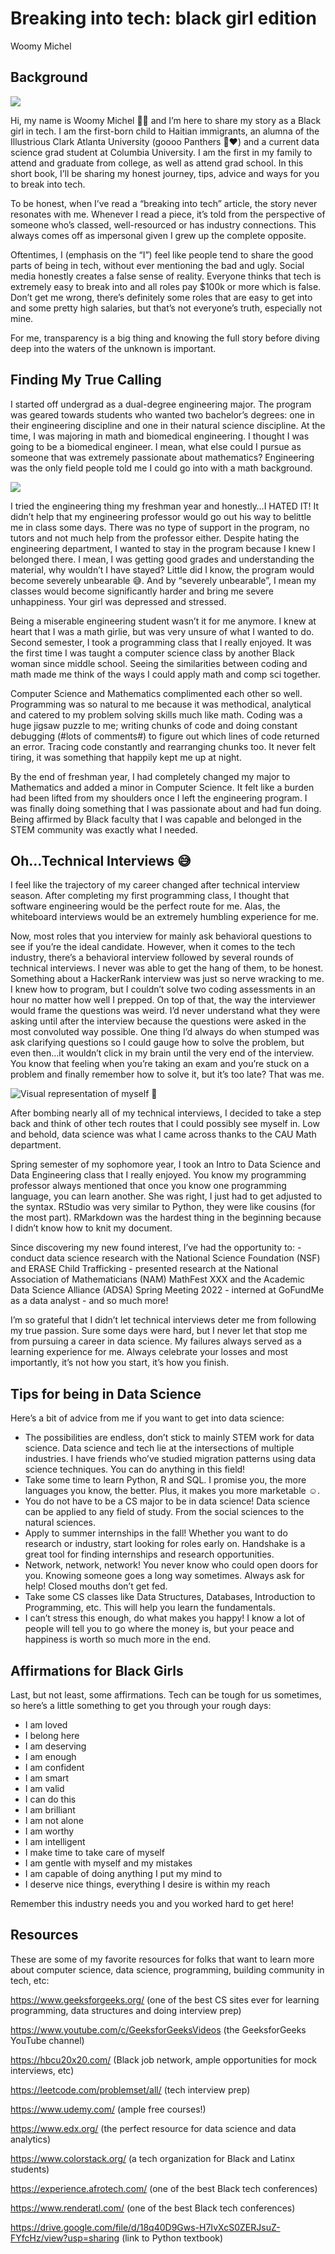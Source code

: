 
# Breaking into tech: black girl edition

Woomy Michel

## Background

![](C:/Users/CAU%20Student/Pictures/Headshot_NCSU.jpg)

Hi, my name is Woomy Michel 👋🏼 and I’m here to share my story as a Black
girl in tech. I am the first-born child to Haitian immigrants, an alumna
of the Illustrious Clark Atlanta University (goooo Panthers 🐾♥️) and a
current data science grad student at Columbia University. I am the first
in my family to attend and graduate from college, as well as attend grad
school. In this short book, I’ll be sharing my honest journey, tips,
advice and ways for you to break into tech.

To be honest, when I’ve read a “breaking into tech” article, the story
never resonates with me. Whenever I read a piece, it’s told from the
perspective of someone who’s classed, well-resourced or has industry
connections. This always comes off as impersonal given I grew up the
complete opposite.

Oftentimes, I (emphasis on the “I”) feel like people tend to share the
good parts of being in tech, without ever mentioning the bad and ugly.
Social media honestly creates a false sense of reality. Everyone thinks
that tech is extremely easy to break into and all roles pay \$100k or
more which is false. Don’t get me wrong, there’s definitely some roles
that are easy to get into and some pretty high salaries, but that’s not
everyone’s truth, especially not mine.

For me, transparency is a big thing and knowing the full story before
diving deep into the waters of the unknown is important.

## Finding My True Calling

I started off undergrad as a dual-degree engineering major. The program
was geared towards students who wanted two bachelor’s degrees: one in
their engineering discipline and one in their natural science
discipline. At the time, I was majoring in math and biomedical
engineering. I thought I was going to be a biomedical engineer. I mean,
what else could I pursue as someone that was extremely passionate about
mathematics? Engineering was the only field people told me I could go
into with a math background.

![](C:/Users/CAU%20Student/Pictures/shrug.png)

I tried the engineering thing my freshman year and honestly…I HATED IT!
It didn’t help that my engineering professor would go out his way to
belittle me in class some days. There was no type of support in the
program, no tutors and not much help from the professor either. Despite
hating the engineering department, I wanted to stay in the program
because I knew I belonged there. I mean, I was getting good grades and
understanding the material, why wouldn’t I have stayed? Little did I
know, the program would become severely unbearable 😅. And by “severely
unbearable”, I mean my classes would become significantly harder and
bring me severe unhappiness. Your girl was depressed and stressed.

Being a miserable engineering student wasn’t it for me anymore. I knew
at heart that I was a math girlie, but was very unsure of what I wanted
to do. Second semester, I took a programming class that I really
enjoyed. It was the first time I was taught a computer science class by
another Black woman since middle school. Seeing the similarities between
coding and math made me think of the ways I could apply math and comp
sci together.

Computer Science and Mathematics complimented each other so well.
Programming was so natural to me because it was methodical, analytical
and catered to my problem solving skills much like math. Coding was a
huge jigsaw puzzle to me; writing chunks of code and doing constant
debugging (#lots of comments#) to figure out which lines of code
returned an error. Tracing code constantly and rearranging chunks too.
It never felt tiring, it was something that happily kept me up at night.

By the end of freshman year, I had completely changed my major to
Mathematics and added a minor in Computer Science. It felt like a burden
had been lifted from my shoulders once I left the engineering program. I
was finally doing something that I was passionate about and had fun
doing. Being affirmed by Black faculty that I was capable and belonged
in the STEM community was exactly what I needed.

## Oh…Technical Interviews️ 😅

I feel like the trajectory of my career changed after technical
interview season. After completing my first programming class, I thought
that software engineering would be the perfect route for me. Alas, the
whiteboard interviews would be an extremely humbling experience for me.

Now, most roles that you interview for mainly ask behavioral questions
to see if you’re the ideal candidate. However, when it comes to the tech
industry, there’s a behavioral interview followed by several rounds of
technical interviews. I never was able to get the hang of them, to be
honest. Something about a HackerRank interview was just so nerve
wracking to me. I knew how to program, but I couldn’t solve two coding
assessments in an hour no matter how well I prepped. On top of that, the
way the interviewer would frame the questions was weird. I’d never
understand what they were asking until after the interview because the
questions were asked in the most convoluted way possible. One thing I’d
always do when stumped was ask clarifying questions so I could gauge how
to solve the problem, but even then…it wouldn’t click in my brain until
the very end of the interview. You know that feeling when you’re taking
an exam and you’re stuck on a problem and finally remember how to solve
it, but it’s too late? That was me.

![Visual representation of myself
🤣](C:/Users/CAU%20Student/Downloads/meme.jpg)

After bombing nearly all of my technical interviews, I decided to take a
step back and think of other tech routes that I could possibly see
myself in. Low and behold, data science was what I came across thanks to
the CAU Math department.

Spring semester of my sophomore year, I took an Intro to Data Science
and Data Engineering class that I really enjoyed. You know my
programming professor always mentioned that once you know one
programming language, you can learn another. She was right, I just had
to get adjusted to the syntax. RStudio was very similar to Python, they
were like cousins (for the most part). RMarkdown was the hardest thing
in the beginning because I didn’t know how to knit my document.

Since discovering my new found interest, I’ve had the opportunity to: -
conduct data science research with the National Science Foundation (NSF)
and ERASE Child Trafficking - presented research at the National
Association of Mathematicians (NAM) MathFest XXX and the Academic Data
Science Alliance (ADSA) Spring Meeting 2022 - interned at GoFundMe as a
data analyst - and so much more!

I’m so grateful that I didn’t let technical interviews deter me from
following my true passion. Sure some days were hard, but I never let
that stop me from pursuing a career in data science. My failures always
served as a learning experience for me. Always celebrate your losses and
most importantly, it’s not how you start, it’s how you finish.

## Tips for being in Data Science

Here’s a bit of advice from me if you want to get into data science:

- The possibilities are endless, don’t stick to mainly STEM work for
  data science. Data science and tech lie at the intersections of
  multiple industries. I have friends who’ve studied migration patterns
  using data science techniques. You can do anything in this field!
- Take some time to learn Python, R and SQL. I promise you, the more
  languages you know, the better. Plus, it makes you more marketable ☺️.
- You do not have to be a CS major to be in data science! Data science
  can be applied to any field of study. From the social sciences to the
  natural sciences.
- Apply to summer internships in the fall! Whether you want to do
  research or industry, start looking for roles early on. Handshake is a
  great tool for finding internships and research opportunities.
- Network, network, network! You never know who could open doors for
  you. Knowing someone goes a long way sometimes. Always ask for help!
  Closed mouths don’t get fed.
- Take some CS classes like Data Structures, Databases, Introduction to
  Programming, etc. This will help you learn the fundamentals.
- I can’t stress this enough, do what makes you happy! I know a lot of
  people will tell you to go where the money is, but your peace and
  happiness is worth so much more in the end.

## Affirmations for Black Girls

Last, but not least, some affirmations. Tech can be tough for us
sometimes, so here’s a little something to get you through your rough
days:

- I am loved
- I belong here
- I am deserving
- I am enough
- I am confident
- I am smart
- I am valid
- I can do this
- I am brilliant
- I am not alone
- I am worthy
- I am intelligent
- I make time to take care of myself
- I am gentle with myself and my mistakes
- I am capable of doing anything I put my mind to
- I deserve nice things, everything I desire is within my reach

Remember this industry needs you and you worked hard to get here!

## Resources

These are some of my favorite resources for folks that want to learn
more about computer science, data science, programming, building
community in tech, etc:

<https://www.geeksforgeeks.org/> (one of the best CS sites ever for
learning programming, data structures and doing interview prep)

<https://www.youtube.com/c/GeeksforGeeksVideos> (the GeeksforGeeks
YouTube channel)

<https://hbcu20x20.com/> (Black job network, ample opportunities for
mock interviews, etc)

<https://leetcode.com/problemset/all/> (tech interview prep)

<https://www.udemy.com/> (ample free courses!)

<https://www.edx.org/> (the perfect resource for data science and data
analytics)

<https://www.colorstack.org/> (a tech organization for Black and Latinx
students)

<https://experience.afrotech.com/> (one of the best Black tech
conferences)

<https://www.renderatl.com/> (one of the best Black tech conferences)

<https://drive.google.com/file/d/18q40D9Gws-H7IvXcS0ZERJsuZ-FYfcHz/view?usp=sharing>
(link to Python textbook)


